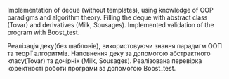 Implementation of deque (without templates), using knowledge of OOP paradigms and algorithm theory.
Filling the deque with abstract class (Tovar) and derivatives (Milk, Sousages).
Implemented validation of the program with Boost_test.

Реалізація деку(без шаблонів), використовуючи знання парадигм ООП та теорії алгоритмів.
Наповнення деку за допомогою абстрактного класу(Tovar) та дочірніх (Milk, Sousages).
Реалізована перевірка коректності роботи програми за допомогою Boost_test.
